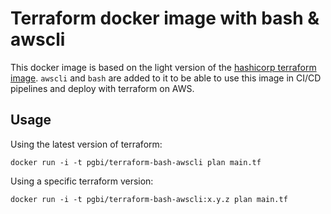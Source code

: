 # Terraform docker image with bash & awscli

This docker image is based on the light version of the [hashicorp terraform image](https://hub.docker.com/r/hashicorp/terraform). `awscli` and `bash` are added to it
to be able to use this image in CI/CD pipelines and deploy with terraform on AWS.

## Usage

Using the latest version of terraform:
```
docker run -i -t pgbi/terraform-bash-awscli plan main.tf
```

Using a specific terraform version:
```
docker run -i -t pgbi/terraform-bash-awscli:x.y.z plan main.tf
```
